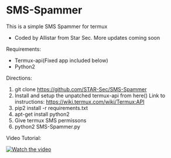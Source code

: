 # SMS-Spammer
This is a simple SMS Spammer for termux
- Coded by Allistar from Star Sec.
More updates coming soon

Requirements: 
- Termux-api(Fixed app included below)
- Python2

Directions: 
1. git clone https://github.com/STAR-Sec/SMS-Spammer
2. Install and setup the unpatched termux-api from here()
   Link to instructions: https://wiki.termux.com/wiki/Termux:API
3. pip2 install -r requirements.txt
4. apt-get install python2
5. Give termux SMS permissons
6. python2 SMS-Spammer.py


Video Tutorial:
  
[![Watch the video](https://img.youtube.com/vi/1c0nagvUJnM/mqdefault.jpg)](https://youtu.be/1c0nagvUJnM)
